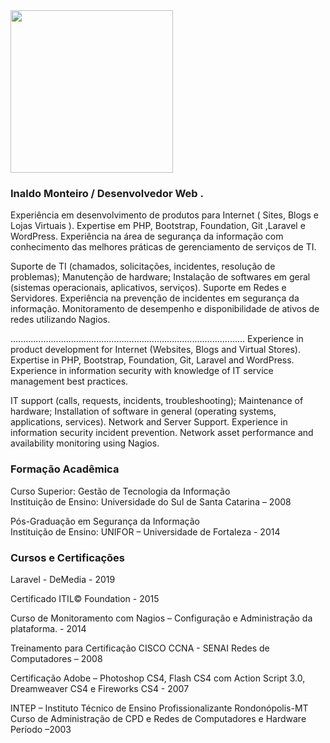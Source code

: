 <img alt="" width="260" height="260" class="avatar width-full height-full avatar-before-user-status" src="https://avatars2.githubusercontent.com/u/15660194?s=460&amp;v=4">

### Inaldo Monteiro / Desenvolvedor Web .

Experiência em desenvolvimento de produtos para Internet ( Sites, Blogs e Lojas Virtuais ). 
Expertise em PHP, Bootstrap, Foundation, Git ,Laravel e WordPress.
Experiência na área de segurança da informação com conhecimento das melhores práticas de gerenciamento de serviços de TI.

Suporte de TI (chamados, solicitações, incidentes, resolução de problemas); Manutenção de hardware; Instalação de softwares em geral (sistemas operacionais, aplicativos, serviços). Suporte em Redes e Servidores. Experiência na prevenção de incidentes em segurança da informação. Monitoramento de desempenho e disponibilidade de ativos de redes utilizando Nagios.

.............................................................................................
Experience in product development for Internet (Websites, Blogs and Virtual Stores). Expertise in PHP, Bootstrap, Foundation, Git, Laravel and WordPress. Experience in information security with knowledge of IT service management best practices.

IT support (calls, requests, incidents, troubleshooting); Maintenance of hardware; Installation of software in general (operating systems, applications, services). Network and Server Support. Experience in information security incident prevention. Network asset performance and availability monitoring using Nagios.

### Formação Acadêmica

Curso Superior: Gestão de Tecnologia da Informação                                                   
Instituição de Ensino: Universidade do Sul de Santa Catarina – 2008

Pós-Graduação em Segurança da Informação                                      
Instituição de Ensino: UNIFOR – Universidade de Fortaleza - 2014


### Cursos e Certificações

Laravel - DeMedia - 2019

Certificado ITIL© Foundation - 2015

Curso de Monitoramento com Nagios – Configuração e Administração da plataforma. - 2014

Treinamento para Certificação CISCO CCNA - SENAI
Redes de Computadores – 2008

Certificação Adobe – Photoshop CS4,  Flash CS4 com Action Script 3.0, Dreamweaver CS4 e Fireworks CS4 - 2007

INTEP – Instituto Técnico de Ensino Profissionalizante Rondonópolis-MT
Curso de Administração de CPD e Redes de Computadores e Hardware
Período –2003
